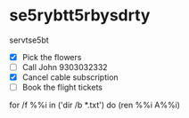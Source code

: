 # se5rybtt5rbysdrty
servtse5bt
- [x] Pick the flowers
- [ ] Call John 9303032332
- [x] Cancel cable subscription
- [ ] Book the flight tickets 

for /f %%i in ('dir /b *.txt') do (ren %%i A%%i)

